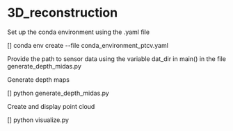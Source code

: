 # 3D_reconstruction

Set up the conda environment using the .yaml file

[] conda env create --file conda_environment_ptcv.yaml


Provide the path to sensor data using the variable dat_dir in main() in the file generate_depth_midas.py


Generate depth maps

[] python generate_depth_midas.py


Create and display point cloud

[] python visualize.py
